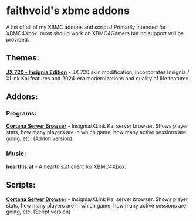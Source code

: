 # faithvoid's xbmc addons
A list of all of my XBMC addons and scripts! Primarily intended for XBMC4Xbox, most should work on XBMC4Gamers but no support will be provided.

## Themes:
[**JX 720 - Insignia Edition**](https://github.com/faithvoid/JX720-Insignia) - JX 720 skin modification, incorporates Insignia / XLink Kai features and 2024-era modernizations and quality of life features.

## Addons:
### Programs:
[**Cortana Server Browser**](https://github.com/faithvoid/plugin.program.cortanaserverbrowser) - Insignia/XLink Kai server browser. Shows player stats, how many players are in which game, how many active sessions are going, etc. (Addon version)
### Music:
[**hearthis.at**](https://github.com/faithvoid/plugin.music.hearthisat) - A hearthis.at client for XBMC4Xbox.

## Scripts:
[**Cortana Server Browser**](https://github.com/faithvoid/script.cortanaserverbrowser) - Insignia/XLink Kai server browser. Shows player stats, how many players are in which game, how many active sessions are going, etc. (Script version)
